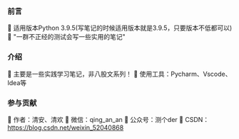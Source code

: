 ### 前言
  🌟 适用版本Python 3.9.5(写笔记的时候适用版本就是3.9.5，只要版本不低都可以)
  🌟 "一群不正经的测试会写一些实用的笔记"
  
### 介绍
  🌟 主要是一些实践学习笔记，非八股文系列！
  🌟 使用工具：Pycharm、Vscode、Idea等

### 参与贡献
  🌹 作者：清安、清欢
  🌹 微信：qing_an_an
  🌹 公众号：测个der
  🌹 CSDN：https://blog.csdn.net/weixin_52040868

